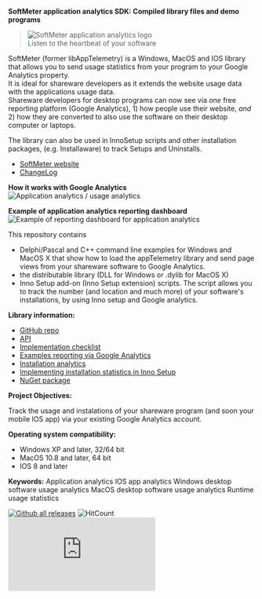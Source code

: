 ﻿**SoftMeter application analytics SDK: Compiled library files and demo programs**

> ![SoftMeter application analytics logo](https://www.starmessagesoftware.com/myfiles/softmeter-icon-128x155.png)  
> Listen to the heartbeat of your software

SoftMeter (former libAppTelemetry) is a Windows, MacOS and IOS library that allows you to send usage statistics from your program to your Google Analytics property.  
It is ideal for shareware developers as it extends the website usage data with the applications usage data.  
Shareware developers for desktop programs can now see via *one* free reporting platform (Google Analytics), 1) how people use their website, *and* 2) how they are converted to also use the software on their desktop computer or laptops.

The library can also be used in InnoSetup scripts and other installation packages, (e.g. Installaware) to track Setups and Uninstalls.

- [SoftMeter website](https://www.StarMessageSoftware.com/softmeter)
- [ChangeLog](https://github.com/starmessage/libSoftMeter/blob/master/ChangeLog.md)

**How it works with Google Analytics**
![Application analytics / usage analytics](https://www.starmessagesoftware.com/myfiles/how-it-works-softmeter-usage-analytics.png)

**Example of application analytics reporting dashboard**
![Example of reporting dashboard for application analytics](https://www.starmessagesoftware.com/myfiles/softmeter-application-analytics-dashboard.png)

This repository contains 
- Delphi/Pascal and C++ command line examples for Windows and MacOS X that show how to load the appTelemetry library and send page views from your shareware software to Google Analytics.
- the distributable library (DLL for Windows or .dylib for MacOS X) 
- Inno Setup add-on (Inno Setup extension) scripts. 
  The script allows you to track the number (and location and much more) of your software's installations, by using Inno setup and Google analytics.

**Library information:**

- [GitHub repo](https://github.com/starmessage/libSoftMeter)
- [API](https://www.starmessagesoftware.com/softmeter/sdk-api)
- [Implementation checklist](https://www.StarMessageSoftware.com/softmeter/implementation)
- [Examples reporting via Google Analytics](https://www.starmessagesoftware.com/blog/google-analytics-reports-software-applications)
- [Installation analytics](https://www.starmessagesoftware.com/blog/installation-analytics-shareware-desktop-software-applications)
- [Implementing installation statistics in Inno Setup](https://www.starmessagesoftware.com/blog/free-installation-statistics-innosetup-google-analytics)
- [NuGet package](https://www.nuget.org/packages/libSoftMeter/)
 
**Project Objectives:**

Track the usage and instalations of your shareware program (and soon your mobile IOS app) via your existing Google Analytics account. 

**Operating system compatibility:**

- Windows XP and later, 32/64 bit
- MacOS 10.8 and later, 64 bit
- IOS 8 and later

**Keywords:**
Application analytics
IOS app analytics
Windows desktop software usage analytics
MacOS desktop software usage analytics
Runtime usage statistics

[![Github all releases](https://img.shields.io/github/downloads/starmessage/libSoftMeter/total.svg)](https://GitHub.com/starmessage/libSoftMeter/releases/)
![HitCount](http://hits.dwyl.io/starmessage/badges.svg)
[![Analytics](https://ga-beacon.appspot.com/UA-385839-11/github.com/starmessage/libSoftMeter/README.md)](https://GitHub.com/starmessage/libSoftMeter)
